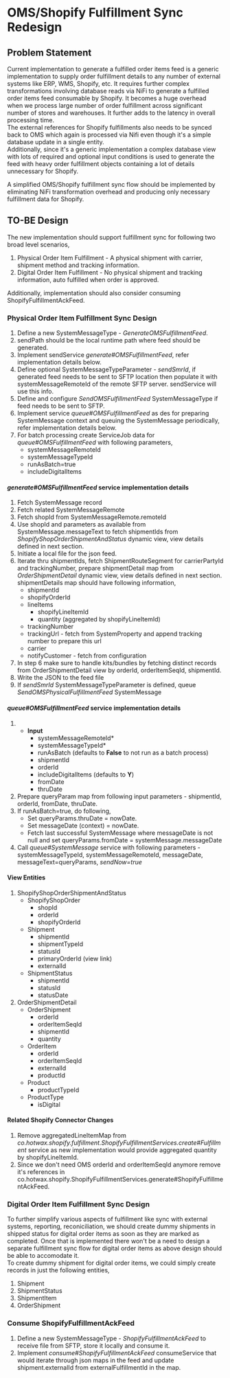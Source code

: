 # OMS/Shopify Fulfillment Sync Redesign

## Problem Statement
Current implementation to generate a fulfilled order items feed is a generic implementation to supply order fulfillment details to any number of external systems like ERP, WMS, Shopify, etc.
It requires further complex transformations involving database reads via NiFi to generate a fulfilled order items feed consumable by Shopify. It becomes a huge overhead when we process large number of order fulfillment across significant number of stores and warehouses.
It further adds to the latency in overall processing time.  
The external references for Shopify fulfillments also needs to be synced back to OMS which again is processed via Nifi even though it's a simple database update in a single entity.  
Additionally, since it's a generic implementation a complex database view with lots of required and optional input conditions is used to generate the feed with heavy order fulfillment objects containing a lot of details unnecessary for Shopify.  

A simplified OMS/Shopify fulfillment sync flow should be implemented by eliminating NiFi transformation overhead and producing only necessary fulfillment data for Shopify.

## TO-BE Design

The new implementation should support fulfillment sync for following two broad level scenarios,
1. Physical Order Item Fulfillment - A physical shipment with carrier, shipment method and tracking information.
2. Digital Order Item Fulfillment - No physical shipment and tracking information, auto fulfilled when order is approved.

Additionally, implementation should also consider consuming ShopifyFulfillmentAckFeed.

### Physical Order Item Fulfillment Sync Design
1. Define a new SystemMessageType - *GenerateOMSFulfillmentFeed*.
2. sendPath should be the local runtime path where feed should be generated.
3. Implement sendService *generate#OMSFulfillmentFeed*, refer implementation details below.
4. Define optional SystemMessageTypeParameter - *sendSmrId*, if generated feed needs to be sent to SFTP location then populate it with systemMessageRemoteId of the remote SFTP server. sendService will use this info.
5. Define and configure *SendOMSFulfillmentFeed* SystemMessageType if feed needs to be sent to SFTP.
6. Implement service *queue#OMSFulfillmentFeed* as des for preparing SystemMessage context and queuing the SystemMessage periodically, refer implementation details below.
7. For batch processing create ServiceJob data for *queue#OMSFulfillmentFeed* with following parameters,
   - systemMessageRemoteId
   - systemMessageTypeId
   - runAsBatch=true
   - includeDigitalItems

#### *generate#OMSFulfillmentFeed* service implementation details
1. Fetch SystemMessage record
2. Fetch related SystemMessageRemote
3. Fetch shopId from SystemMessageRemote.remoteId
4. Use shopId and parameters as available from SystemMessage.messageText to fetch shipmentIds from *ShopifyShopOrderShipmentAndStatus* dynamic view, view details defined in next section.
5. Initiate a local file for the json feed.
6. Iterate thru shipmentIds, fetch ShipmentRouteSegment for carrierPartyId and trackingNumber, prepare shipmentDetail map from *OrderShipmentDetail* dynamic view, view details defined in next section. shipmentDetails map should have following information,
   - shipmentId
   - shopifyOrderId
   - lineItems
     - shopifyLineItemId
     - quantity (aggregated by shopifyLineItemId)
   - trackingNumber
   - trackingUrl - fetch from SystemProperty and append tracking number to prepare this url
   - carrier
   - notifyCustomer - fetch from configuration
7. In step 6 make sure to handle kits/bundles by fetching distinct records from OrderShipmentDetail view by orderId, orderItemSeqId, shipmentId.
8. Write the JSON to the feed file
9. If *sendSmrId* SystemMessageTypeParameter is defined, queue *SendOMSPhysicalFulfillmentFeed* SystemMessage

#### *queue#OMSFulfillmentFeed* service implementation details
1. - **Input**
     - systemMessageRemoteId*
     - systemMessageTypeId*
     - runAsBatch (defaults to **False** to not run as a batch process)
     - shipmentId
     - orderId
     - includeDigitalItems (defaults to **Y**)
     - fromDate
     - thruDate
2. Prepare queryParam map from following input parameters - shipmentId, orderId, fromDate, thruDate.
3. If runAsBatch=true, do following,
   - Set queryParams.thruDate = nowDate.
   - Set messageDate (context) = nowDate.
   - Fetch last successful SystemMessage where messageDate is not null and set queryParams.fromDate = systemMessage.messageDate
4. Call *queue#SystemMessage* service with following parameters -  systemMessageTypeId, systemMessageRemoteId, messageDate, messageText=queryParams, *sendNow=true*
   
#### View Entities
1. ShopifyShopOrderShipmentAndStatus
   - ShopifyShopOrder
     - shopId
     - orderId
     - shopifyOrderId
   - Shipment
     - shipmentId
     - shipmentTypeId
     - statusId
     - primaryOrderId (view link)
     - externalId
   - ShipmentStatus
     - shipmentId
     - statusId
     - statusDate
2. OrderShipmentDetail
   - OrderShipment
     - orderId
     - orderItemSeqId
     - shipmentId
     - quantity
   - OrderItem
     - orderId
     - orderItemSeqId
     - externalId
     - productId
   - Product
     - productTypeId
   - ProductType
     - isDigital

#### Related Shopify Connector Changes
1. Remove aggregatedLineItemMap from *co.hotwax.shopify.fulfillment.ShopifyFulfillmentServices.create#Fulfillment* service as new implementation would provide aggregated quantity by shopifyLineItemId.
2. Since we don't need OMS orderId and orderItemSeqId anymore remove it's references in co.hotwax.shopify.ShopifyFulfillmentServices.generate#ShopifyFulfillmentAckFeed.

### Digital Order Item Fulfillment Sync Design
To further simplify various aspects of fulfillment like sync with external systems, reporting, reconiciliation, we should create dummy shipments in shipped status for digital order items as soon as they are marked as completed. Once that is implemented there won't be a need to design a separate fulfillment sync flow for digital order items as above design should be able to accomodate it.  
To create dummy shipment for digital order items, we could simply create records in just the following entities,
1. Shipment
2. ShipmentStatus
3. ShipmentItem
4. OrderShipment

### Consume ShopifyFulfillmentAckFeed
1. Define a new SystemMessageType - *ShopifyFulfillmentAckFeed* to receive file from SFTP, store it locally and consume it.
2. Implement *consume#ShopifyFulfillmentAckFeed* consumeService that would iterate through json maps in the feed and update shipment.externalId from externalFulfillmentId in the map. 
